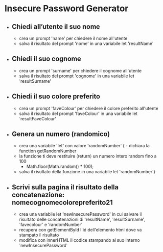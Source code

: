# Insecure Password Generator 

- ## Chiedi all’utente il suo nome
    - crea un prompt 'name' per chiedere il nome all'utente
    - salva il risultato del prompt 'nome' in una variabile let 'resultName'
- ## Chiedi il suo cognome
    - crea un prompt 'surname' per chiedere il cognome all'utente
    - salva il risultato del prompt 'cognome' in una variabile let 'resultSurname'
- ## Chiedi il suo colore preferito
    - crea un prompt 'faveColour' per chiedere il colore preferito all'utente
    - salva il risultato del prompt 'faveColour' in una variabile let 'resultFaveColour'
- ## Genera un numero (randomico)
    - crea una variabile 'let' con valore 'randomNumber'
    ( - dichiara la function getRandomNumber
    - la funzione ti deve restituire (return) un numero intero random fino a 100
        - Math.floor(Math.random() * 100);
    - salva il risultato della funzione in una variabile let 'randomNumber')
- ## Scrivi sulla pagina il risultato della concatenazione: nomecognomecolorepreferito21
    - crea una variabile let 'newInsecurePassword' in cui salvare il risultato delle concatenazioni di 'resultName', 'resultSurname', 'favecolour' e 'randomNumber'
    - recupera con getElementById l'id dell'elemento html dove va stampato il risultato
    - modifica con innerHTML il codice stampando al suo interno 'newInsecurePassword'